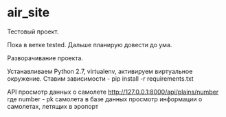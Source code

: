 # air_site
Тестовый проект.

Пока в ветке tested. Дальше планирую довести до ума.

Разворачивание проекта.

Устанавливаем Python 2.7, virtualenv, активируем виртуальное окружение.
Ставим зависимости - pip install -r requirements.txt

API
просмотр данных о самолете http://127.0.0.1:8000/api/plains/number
где number - pk самолета в базе данных
просмотр информации о самолетах, летящих в эропорт 

